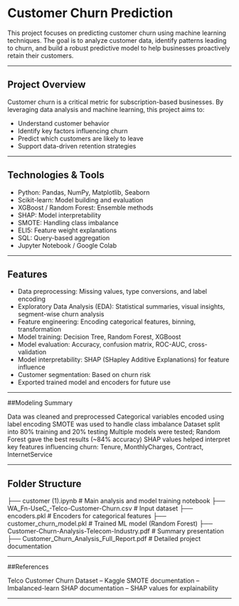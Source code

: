 # Customer Churn Prediction

This project focuses on predicting customer churn using machine learning techniques. The goal is to analyze customer data, identify patterns leading to churn, and build a robust predictive model to help businesses proactively retain their customers.

---

## Project Overview

Customer churn is a critical metric for subscription-based businesses. By leveraging data analysis and machine learning, this project aims to:

- Understand customer behavior
- Identify key factors influencing churn
- Predict which customers are likely to leave
- Support data-driven retention strategies

---

## Technologies & Tools

- Python: Pandas, NumPy, Matplotlib, Seaborn
- Scikit-learn: Model building and evaluation
- XGBoost / Random Forest: Ensemble methods
- SHAP: Model interpretability
- SMOTE: Handling class imbalance
- ELI5: Feature weight explanations
- SQL: Query-based aggregation
- Jupyter Notebook / Google Colab

---

## Features

- Data preprocessing: Missing values, type conversions, and label encoding
- Exploratory Data Analysis (EDA): Statistical summaries, visual insights, segment-wise churn analysis
- Feature engineering: Encoding categorical features, binning, transformation
- Model training: Decision Tree, Random Forest, XGBoost
- Model evaluation: Accuracy, confusion matrix, ROC-AUC, cross-validation
- Model interpretability: SHAP (SHapley Additive Explanations) for feature influence
- Customer segmentation: Based on churn risk
- Exported trained model and encoders for future use

---
##Modeling Summary

Data was cleaned and preprocessed
Categorical variables encoded using label encoding
SMOTE was used to handle class imbalance
Dataset split into 80% training and 20% testing
Multiple models were tested; Random Forest gave the best results (~84% accuracy)
SHAP values helped interpret key features influencing churn: Tenure, MonthlyCharges, Contract, InternetService

---

## Folder Structure

├── customer (1).ipynb                             # Main analysis and model training notebook
├── WA_Fn-UseC_-Telco-Customer-Churn.csv           # Input dataset
├── encoders.pkl                                   # Encoders for categorical features
├── customer_churn_model.pkl                       # Trained ML model (Random Forest)
├── Customer-Churn-Analysis-Telecom-Industry.pdf   # Summary presentation
├── Customer_Churn_Analysis_Full_Report.pdf        # Detailed project documentation

---

##References

Telco Customer Churn Dataset – Kaggle
SMOTE documentation – Imbalanced-learn
SHAP documentation – SHAP values for explainability

---
